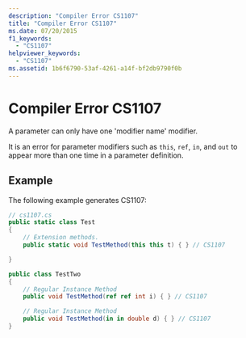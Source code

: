 ```yaml
---
description: "Compiler Error CS1107"
title: "Compiler Error CS1107"
ms.date: 07/20/2015
f1_keywords: 
  - "CS1107"
helpviewer_keywords: 
  - "CS1107"
ms.assetid: 1b6f6790-53af-4261-a14f-bf2db9790f0b
---
```

# Compiler Error CS1107
A parameter can only have one 'modifier name' modifier.  
  
 It is an error for parameter modifiers such as `this`, `ref`, `in`, and `out` to appear more than one time in a parameter definition.  
  
## Example  
 The following example generates CS1107:  
  
```csharp  
// cs1107.cs  
public static class Test
{
    // Extension methods.  
    public static void TestMethod(this this t) { } // CS1107  

}

public class TestTwo
{
    // Regular Instance Method  
    public void TestMethod(ref ref int i) { } // CS1107  

    // Regular Instance Method  
    public void TestMethod(in in double d) { } // CS1107  
}
```
